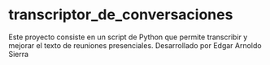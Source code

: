# transcriptor_de_conversaciones
Este proyecto consiste en un script de Python que permite transcribir y mejorar el texto de reuniones presenciales. Desarrollado por Edgar Arnoldo Sierra
